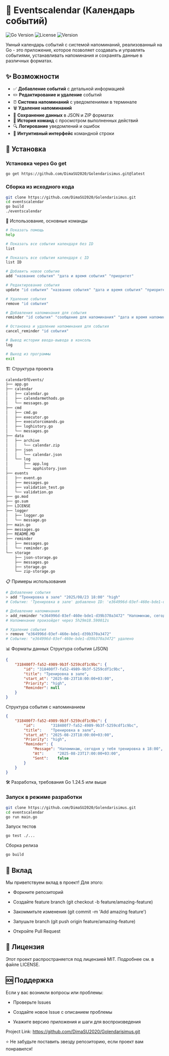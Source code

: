 # 📆 Eventscalendar (Календарь событий)

![Go Version](https://img.shields.io/badge/Go-1.24%2B-blue)
![License](https://img.shields.io/badge/License-MIT-green)
![Version](https://img.shields.io/badge/Version-0.1.0-beta-orange)

Умный календарь событий с системой напоминаний, реализованный на Go - это приложение, которое позволяет создавать и управлять событиями, устанавливать напоминания и сохранять данные в различных форматах.

## ✨ Возможности

-   ✅ **Добавление событий** с детальной информацией
-   ✏️ **Редактирование и удаление** событий
-   ⏰ **Система напоминаний** с уведомлениями в терминале
-   🗑️ **Удаление напоминаний**
-   💾 **Сохранение данных** в JSON и ZIP форматах
-   📜 **История команд** с просмотром выполненных действий
-   🔍 **Логирование** уведомлений и ошибок
-   🎯 **Интуитивный интерфейс** командной строки

## 🚀 Установка

### Установка через Go get

```bash
go get https://github.com/DimaSU2020/Golendarisimus.git@latest
```

### Сборка из исходного кода

```bash
git clone https://github.com/DimaSU2020/Golendarisimus.git
cd eventscalendar
go build
./eventscalendar
```

📖 Использование, основные команды

```bash
# Показать помощь
help

# Показать все события календаря без ID
list

# Показать все события календаря c ID
list ID

# Добавить новое событие
add "название события" "дата и время события" "приоритет"

# Редактирование события
update "id события" "название события" "дата и время события" "приоритет"

# Удаление события
remove "id события"

# Добавления напоминания для события
reminder "id события" "сообщение для напоминания" "дата и время напоминания"

# Остановка и удаление напоминания для события
cancel_reminder "id события"

# Вывод истории ввода-вывода в консоль
log

# Выход из программы
exit
```

🏗️ Структура проекта

```bash
calendarOfEvents/
├── app.go
├── calendar
│   ├── calendar.go
│   ├── calendarmethods.go
│   └── messages.go
├── cmd
│   ├── cmd.go
│   ├── executor.go
│   ├── executorcomands.go
│   ├── loghistory.go
│   └── messages.go
├── data
│   ├── archive
│   │   └── calendar.zip
│   ├── json
│   │   └── calendar.json
│   └── log
│       ├── app.log
│       └── apphistory.json
├── events
│   ├── event.go
│   ├── messages.go
│   ├── validation_test.go
│   └── validation.go
├── go.mod
├── go.sum
├── LICENSE
├── logger
│   ├── logger.go
│   └── message.go
├── main.go
├── messages.go
├── README.MD
├── reminder
│   ├── messages.go
│   └── reminder.go
└── storage
    ├── json-storage.go
    ├── messages.go
    ├── storage.go
    └── zip-storage.go
```

📋 Примеры использования

```bash
# Добавление события
> add "Тренировка в зале" "2025/08/23 18:00" "high"
# Событие: 'Тренировка в зале' добавлено ID: 'e364996d-03ef-460e-bde1-d39b370a3472'

# Добавление напоминания
> add_reminder "e364996d-03ef-460e-bde1-d39b370a3472" "Напоминаю, сегодня у тебя тренировка в 18:00" "2025/08/23 17:00"
# Напоминание произойдет через 5h29m18.590012s

# Удаление события
> remove "e364996d-03ef-460e-bde1-d39b370a3472"
# Событие: "e364996d-03ef-460e-bde1-d39b370a3472" удалено
```

📊 Форматы данных
Структура события (JSON)

```json
{
    "318400f7-fa52-4989-9b3f-5259cdf1c9bc": {
        "id": "318400f7-fa52-4989-9b3f-5259cdf1c9bc",
        "title": "Тренировка в зале",
        "start_at": "2025-08-23T18:00:00+03:00",
        "Priority": "high",
        "Reminder": null
    }
}
```

Структура события с напоминанием

```json
{
    "318400f7-fa52-4989-9b3f-5259cdf1c9bc": {
        "id":       "318400f7-fa52-4989-9b3f-5259cdf1c9bc",
        "title":    "Тренировка в зале",
        "start_at": "2025-08-23T18:00:00+03:00",
        "Priority": "high",
        "Reminder": {
            "Message": "Напоминаю, сегодня у тебя тренировка в 18:00",
            "At":      "2025-08-23T17:00:00+03:00",
            "Sent":    false
        }
    }
}
```

🛠️ Разработка, требования
Go 1.24.5 или выше

### Запуск в режиме разработки

```bash
git clone https://github.com/DimaSU2020/Golendarisimus.git
cd eventscalendar
go run main.go
```

Запуск тестов

```bash
go test ./...
```

Сборка релиза

```bash
go build
```

## 🤝 Вклад

Мы приветствуем вклад в проект! Для этого:

-   Форкните репозиторий

-   Создайте feature branch (git checkout -b feature/amazing-feature)

-   Закоммитьте изменения (git commit -m 'Add amazing feature')

-   Запушьте branch (git push origin feature/amazing-feature)

-   Откройте Pull Request

## 📄 Лицензия

Этот проект распространяется под лицензией MIT. Подробнее см. в файле LICENSE.

## 🆘 Поддержка

Если у вас возникли вопросы или проблемы:

-   Проверьте Issues

-   Создайте новое Issue с описанием проблемы

-   Укажите версию приложения и шаги для воспроизведения

Project Link: https://github.com/DimaSU2020/Golendarisimus.git

⭐ Не забудьте поставить звезду репозиторию, если проект вам понравился!
